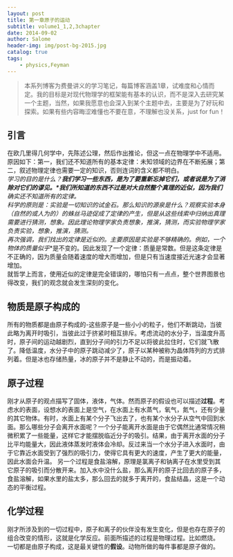 ```yaml
---
layout: post
title: 第一章原子的运动
subtitle: volume1_1,2,3chapter
date: 2014-09-02
author: Salome
header-img: img/post-bg-2015.jpg
catalog: true
tags:
    - physics,Feyman
---
```


>本系列博客为费曼讲义的学习笔记，每篇博客涵盖1章，试难度和心情而定。我的目标是对现代物理学的框架能有基本的认识，而不是深入去研究某一个主题，当然，如果我愿意也会深入到某个主题中去，主要是为了好玩和探索。如果有些内容晦涩难懂也不要在意，不理解也没关系，just for fun！


## 引言

在欧几里得几何学中，先陈述公理，然后作出推论，但这一点在物理学中不适用。原因如下：第一，我们还不知道所有的基本定律：未知领域的边界在不断拓展；第二，叙述物理定律也需要一定的知识，否则连词的含义都不明白。  
**学习的目的是什么？***我们学习一些东西，是为了要重新忘掉它们，或者说是为了消除对它们的谬见。*我们所知道的东西不过是对大自然整个真理的近似，因为我们**确实还不知道所有的定律**。  
科学的原则是：实验是一切知识的试金石。那么知识的源泉是什么？观察实验本身（自然的或人为的）的蛛丝马迹促成了定律的产生，但是从这些线索中归纳出真理需要进行猜测，想象。因此理论物理学家负责想象，推演，猜测，而实验物理学家负责实验，想象，推演，猜测。  
再次强调，我们找出的定律是近似的。主要原因是实验是不够精确的。例如，一个物体的质量**似乎**是不变的。因此发现了一个定律：质量是常数。但是这条定律是不正确的，因为质量会随着速度的增大而增加，但是只有当速度接近光速才会显著增加。  
就哲学上而言，使用近似的定律是完全错误的，哪怕只有一点点，整个世界图景也得改变，我们的观念就会发生深刻的变化。  

## 物质是原子构成的

所有的物质都是由原子构成的-这些原子是一些小小的粒子，他们不断跳动，当彼此略为离开时吸引，当彼此过于挤紧时相互排斥。考虑流动的水分子，当温度升高时，原子间的运动越剧烈，直到分子间的引力不足以将彼此拉住时，它们就飞散了。降低温度，水分子中的原子跳动减少了，原子以某种被称为晶体阵列的方式排列着。但是冰也存储热量，冰的原子并不是静止不动的，而是振动着。  

## 原子过程

刚才从原子的观点描写了固体，液体，气体。然而原子的假设也可以描述**过程**。考虑水的表面，设想水的表面上是空气，在水面上有水蒸气，氧气，氮气，还有少量的其它物体。有时，水面上有某个分子飞出去了，也有某个水分子从空气中回到水面。那么哪些分子会离开水面呢？一个分子能离开水面是由于它偶然比通常情况稍微积累了一些能量，这样它才能摆脱临近分子的吸引。结果，由于离开水面的分子比平均能量大，因此液体蒸发时液体会冷却。反过来当一个水分子进入水面时，由于它靠近水面受到了强烈的吸引力，使得它具有更大的速度，产生了更大的能量，因此水面会升温。
另一个过程是食盐溶解，原理是氯离子和钠离子在水里受到其它原子的吸引而分散开来。加入水中没什么盐，那么离开的原子比回去的原子多，食盐溶解，如果水里的盐太多，那么回去的就多于离开的，食盐结晶，这是一个动态的平衡过程。  

## 化学过程

刚才所涉及到的一切过程中，原子和离子的伙伴没有发生变化，但是也存在原子的组合改变的情形，这就是化学反应。前面所描述的过程是物理过程。比如燃烧。  
一切都是由原子构成，这是最关键性的**假设**。动物所做的每件事都是原子做的。
